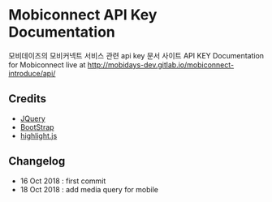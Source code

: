 # Mobiconnect API Key Documentation

모비데이즈의 모비커넥트 서비스 관련 api  key 문서 사이트
API KEY Documentation for Mobiconnect
live at http://mobidays-dev.gitlab.io/mobiconnect-introduce/api/

## Credits
- [JQuery](http://jquery.com/)  
- [BootStrap](https://getbootstrap.com/)
- [highlight.js](https://highlightjs.org/)

## Changelog
- 16 Oct 2018 : first commit
- 18 Oct 2018 : add media query for mobile 
